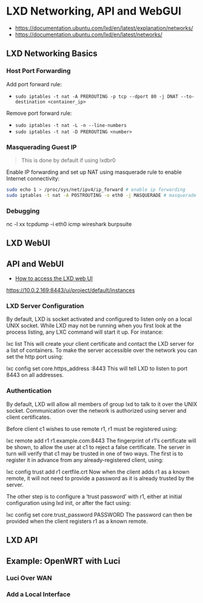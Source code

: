 # LXD Networking, API and WebGUI

- https://documentation.ubuntu.com/lxd/en/latest/explanation/networks/
- https://documentation.ubuntu.com/lxd/en/latest/networks/


## LXD Networking Basics

### Host Port Forwarding

Add port forward rule:
- `sudo iptables -t nat -A PREROUTING -p tcp --dport 80 -j DNAT --to-destination <container_ip>`

Remove port forward rule:
- `sudo iptables -t nat -L -n --line-numbers`
- `sudo iptables -t nat -D PREROUTING <number>`


### Masquerading Guest IP

> This is done by default if using lxdbr0

Enable IP forwarding and set up NAT using masquerade rule to enable Internet connectivity:

```bash
sudo echo 1 > /proc/sys/net/ipv4/ip_forward # enable ip forwarding
sudo iptables -t nat -A POSTROUTING -o eth0 -j MASQUERADE # masquerade
```

### Debugging

nc -l xx
tcpdump -i eth0 icmp
wireshark
burpsuite


## LXD WebUI

## API and WebUI

- [How to access the LXD web UI](https://documentation.ubuntu.com/lxd/en/latest/howto/access_ui/)

https://10.0.2.169:8443/ui/project/default/instances

### LXD Server Configuration
By default, LXD is socket activated and configured to listen only on a local UNIX socket. While LXD may not be running when you first look at the process listing, any LXC command will start it up. For instance:

lxc list
This will create your client certificate and contact the LXD server for a list of containers. To make the server accessible over the network you can set the http port using:

lxc config set core.https_address :8443
This will tell LXD to listen to port 8443 on all addresses.

### Authentication

By default, LXD will allow all members of group lxd to talk to it over the UNIX socket. Communication over the network is authorized using server and client certificates.

Before client c1 wishes to use remote r1, r1 must be registered using:

lxc remote add r1 r1.example.com:8443
The fingerprint of r1’s certificate will be shown, to allow the user at c1 to reject a false certificate. The server in turn will verify that c1 may be trusted in one of two ways. The first is to register it in advance from any already-registered client, using:

lxc config trust add r1 certfile.crt
Now when the client adds r1 as a known remote, it will not need to provide a password as it is already trusted by the server.

The other step is to configure a ‘trust password’ with r1, either at initial configuration using lxd init, or after the fact using:

lxc config set core.trust_password PASSWORD
The password can then be provided when the client registers r1 as a known remote.


## LXD API


## Example: OpenWRT with Luci

### Luci Over WAN

### Add a Local Interface